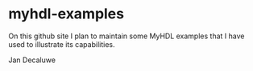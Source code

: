 myhdl-examples
==============

On this github site I plan to maintain some MyHDL
examples that I have used to illustrate its
capabilities.

Jan Decaluwe
